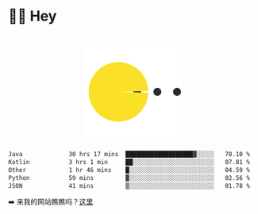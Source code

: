 
# 👋🏻 Hey
<div align="center">
	<br>
	<img src="https://raw.githubusercontent.com/Aniket965/Aniket965/master/pacman.svg?sanitize=true" width="200" height="200">
	<br>
</div>

<!--START_SECTION:waka-->

```text
Java             30 hrs 17 mins  ███████████████████▓░░░░░   78.10 %
Kotlin           3 hrs 1 min     ██░░░░░░░░░░░░░░░░░░░░░░░   07.81 %
Other            1 hr 46 mins    █░░░░░░░░░░░░░░░░░░░░░░░░   04.59 %
Python           59 mins         ▓░░░░░░░░░░░░░░░░░░░░░░░░   02.56 %
JSON             41 mins         ▒░░░░░░░░░░░░░░░░░░░░░░░░   01.78 %
```

<!--END_SECTION:waka-->

 ➡️  来我的网站瞧瞧吗？[这里](https://www.shaolongfei.com)
